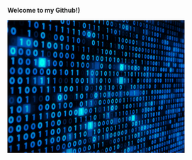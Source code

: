 
**Welcome to my Github!)**


![alt text](https://github.com/SerhiiRepinskyi/SerhiiRepinskyi/blob/bcec6eed70380a06acc3380eb1982d2096400d71/SUV4.gif)
